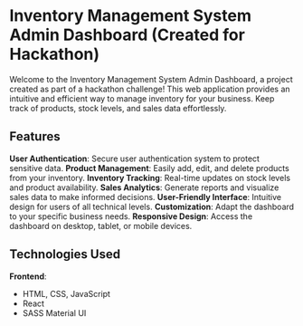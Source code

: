 # Inventory Management System Admin Dashboard (Created for Hackathon)

Welcome to the Inventory Management System Admin Dashboard, a project created as part of a hackathon challenge! This web application provides an intuitive and efficient way to manage inventory for your business. Keep track of products, stock levels, and sales data effortlessly.

## Features
__User Authentication__: Secure user authentication system to protect sensitive data.
__Product Management__: Easily add, edit, and delete products from your inventory.
__Inventory Tracking__: Real-time updates on stock levels and product availability.
__Sales Analytics__: Generate reports and visualize sales data to make informed decisions.
__User-Friendly Interface__: Intuitive design for users of all technical levels.
__Customization__: Adapt the dashboard to your specific business needs.
__Responsive Design__: Access the dashboard on desktop, tablet, or mobile devices.

## Technologies Used
__Frontend__:
- HTML, CSS, JavaScript
- React
- SASS Material UI
